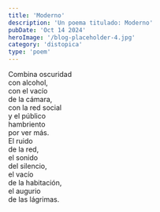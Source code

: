 ```yaml
---
title: 'Moderno'
description: 'Un poema titulado: Moderno'
pubDate: 'Oct 14 2024'
heroImage: '/blog-placeholder-4.jpg'
category: 'distopica'
type: 'poem'
---
```


Combina oscuridad\
con alcohol,\
con el vacío\
de la cámara,\
con la red social\
y el público\
hambriento\
por ver más.\
El ruido\
de la red,\
el sonido\
del silencio,\
el vacío\
de la habitación,\
el augurio\
de las lágrimas.
